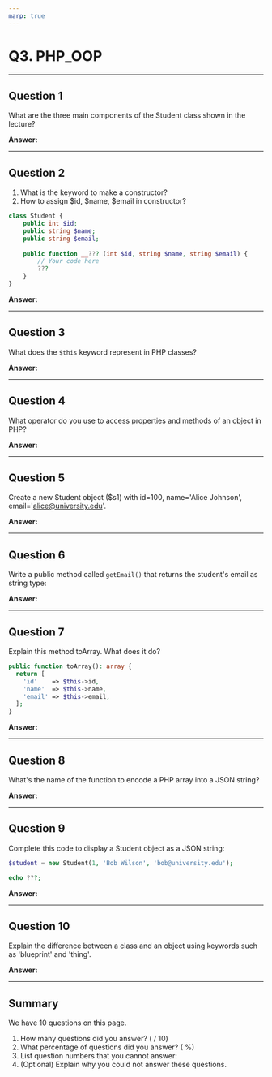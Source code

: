 ```yaml
---
marp: true
---
```


# Q3. PHP_OOP

---

## Question 1

What are the three main components of the Student class shown in the lecture?

**Answer:**

---

## Question 2

1. What is the keyword to make a constructor?
2. How to assign $id, $name, $email in constructor?

```php
class Student {
    public int $id;
    public string $name;
    public string $email;
    
    public function __??? (int $id, string $name, string $email) {
        // Your code here
        ???
    }
}
```

**Answer:**

---

## Question 3

What does the `$this` keyword represent in PHP classes?

**Answer:**

---

## Question 4

What operator do you use to access properties and methods of an object in PHP?

**Answer:**

---
<!-- markdownlint-disable MD034 -->
## Question 5

Create a new Student object ($s1) with id=100, name='Alice Johnson', email='alice@university.edu'.

**Answer:**

---

## Question 6

Write a public method called `getEmail()` that returns the student's email as string type:

**Answer:**

---

## Question 7

Explain this method toArray. What does it do?

```php
public function toArray(): array {
  return [
    'id'    => $this->id,
    'name'  => $this->name,
    'email' => $this->email,
  ];
}
```

**Answer:**

---

## Question 8

What's the name of the function to encode a PHP array into a JSON string?

**Answer:**

---

## Question 9

Complete this code to display a Student object as a JSON string:

```php
$student = new Student(1, 'Bob Wilson', 'bob@university.edu');

echo ???;
```

**Answer:**

---

## Question 10

Explain the difference between a class and an object using keywords such as 'blueprint' and 'thing'.

**Answer:**

---

## Summary

We have 10 questions on this page.

1. How many questions did you answer? ( / 10)
2. What percentage of questions did you answer? (  %)
3. List question numbers that you cannot answer:
4. (Optional) Explain why you could not answer these questions.
